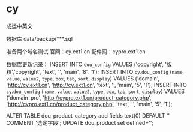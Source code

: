 # cy
成运中英文


数据库
data/backup/***.sql

准备两个域名测试
官网：cy.ext1.cn
配件网：cypro.ext1.cn


数据库更新记录：
INSERT INTO `dou_config` VALUES ('copyright', '版权','copyright', 'text', '', 'main', '8', '1');
INSERT INTO `cy`.`dou_config` (`name`, `value`, `value2`, `type`, `box`, `tab`, `sort`, `display`) VALUES ('domain', 'http://cy.ext1.cn', 'http://cy.ext1.cn', 'text', '', 'main', '5', '1');
INSERT INTO `cy`.`dou_config` (`name`, `value`, `value2`, `type`, `box`, `tab`, `sort`, `display`) VALUES ('domain_pro', 'http://cypro.ext1.cn/product_category.php', 'http://cypro.ext1.cn/product_category.php', 'text', '', 'main', '5', '1');

ALTER TABLE dou_product_category add fields text(0) DEFAULT '' COMMENT '选定字段';
UPDATE dou_product set defined='';

<!-- INSERT INTO `dou_config` VALUES ('defined', 'a:2:{s:7:\"article\";s:0:\"\";s:7:\"product\";s:500:\"尺寸,电压,频率,功率,大小,重量,模拟信号输出,电子信号输出,白平衡,颜色调节,饱和度调节,测光测试,血红蛋白增强,结构增强,边缘增强,冻结,回放,电子放大,增益,画中画,图像存储,视频存储,SD卡,管理文件夹,主灯,灯泡平均寿命,亮度调节,备用灯,备用灯平均寿命,气泵压力,压力档位,方法,视野角,视向,景深(mm),头端外径(mm),头端放大图,插入部外径(mm),钳道内径(mm),弯角,工作长度,总长度\";}', 'a:2:{s:7:\"article\";s:0:\"\";s:7:\"product\";s:547:\"measure,voltage,frequency,power,size,weight,AO,ElectronicSignalOutput,white balance,Rgb,SATURATION,Photometric test,Hemoglobin enhancement,structure enhance,edge enhancement,freeze,playback,Digital zoom,gain,PIP,image storage,video storage,SD Card,Manage Folders,king light,Bulb life,brilliance control,standby lamp,Spare lamp average life,Pump pressure,Pressure gear,Method,field angle,view direction,depth of field(mm),Head end diameter(mm),Head enlargement,Insert external diameter(mm),Pliers way inside(mm),Corner,working length,Overall length\";}', 'array', '', 'defined', '1', '1'); -->